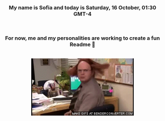 


<div align="center">
<h3 >My name is Sofia and today is Saturday, 16 October, 01:30 GMT-4</h3><br>
<h3 >For now, me and my personalities are working to create a fun Readme 👋
</h3><br>
<img src='img/dwight.gif' alt='working...'/>
</div>
